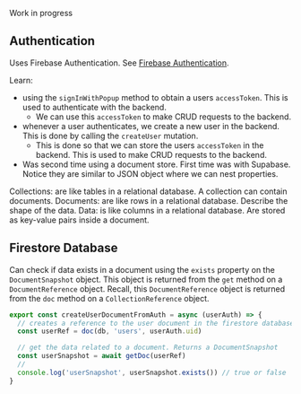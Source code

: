 Work in progress


## Authentication

Uses Firebase Authentication. See [Firebase Authentication](https://firebase.google.com/docs/auth/).

Learn:
- using the `signInWithPopup` method to obtain a users `accessToken`. This is used to authenticate with the backend.
  - We can use this `accessToken` to make CRUD requests to the backend.
- whenever a user authenticates, we create a new user in the backend. This is done by calling the `createUser` mutation.
  - This is done so that we can store the users `accessToken` in the backend. This is used to make CRUD requests to the backend.
- Was second time using a document store. First time was with Supabase. Notice they are similar to JSON object where we can nest properties. 

Collections: are like tables in a relational database. A collection can contain documents.
Documents: are like rows in a relational database. Describe the shape of the data.
Data: is like columns in a relational database. Are stored as key-value pairs inside a document.


## Firestore Database

Can check if data exists in a document using the `exists` property on the `DocumentSnapshot` object. This object is returned from the `get` method on a `DocumentReference` object. Recall, this `DocumentReference` object is returned from the `doc` method on a `CollectionReference` object.

```js
export const createUserDocumentFromAuth = async (userAuth) => {
  // creates a reference to the user document in the firestore database
  const userRef = doc(db, 'users', userAuth.uid)

  // get the data related to a document. Returns a DocumentSnapshot
  const userSnapshot = await getDoc(userRef)
  //
  console.log('userSnapshot', userSnapshot.exists()) // true or false
}
```